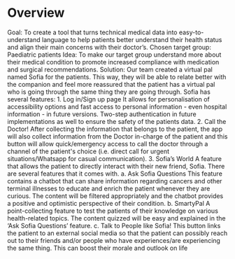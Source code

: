 <h1>Overview</h1>
Goal: To create a tool that turns technical medical data into easy-to-understand language to
help patients better understand their health status and align their main concerns with their
doctor’s.
Chosen target group: Paediatric patients
Idea: To make our target group understand more about their medical condition to promote
increased compliance with medication and surgical recommendations.
Solution:
Our team created a virtual pal named Sofia for the patients. This way, they will be able to
relate better with the companion and feel more reassured that the patient has a virtual pal
who is going through the same thing they are going through.
Sofia has several features:
1. Log in/Sign up page
It allows for personalisation of accessibility options and fast access to personal information -
even hospital information - in future versions. Two-step authentication in future
implementations as well to ensure the safety of the patients data.
2. Call the Doctor!
After collecting the information that belongs to the patient, the app will also collect
information from the Doctor in-charge of the patient and this button will allow
quick/emergency access to call the doctor through a channel of the patient's choice (i.e.
direct call for urgent situations/Whatsapp for casual communication).
3. Sofia’s World
A feature that allows the patient to directly interact with their new friend, Sofia. There are
several features that it comes with.
a. Ask Sofia Questions
This feature contains a chatbot that can share information regarding cancers and
other terminal illnesses to educate and enrich the patient whenever they are curious.
The content will be filtered appropriately and the chatbot provides a positive and
optimistic perspective of their condition.
b. SmartyPal
A point-collecting feature to test the patients of their knowledge on various
health-related topics. The content quizzed will be easy and explained in the ‘Ask
Sofia Questions’ feature.
c. Talk to People like Sofia!
This button links the patient to an external social media so that the patient can
possibly reach out to their friends and/or people who have experiences/are
experiencing the same thing. This can boost their morale and outlook on life

